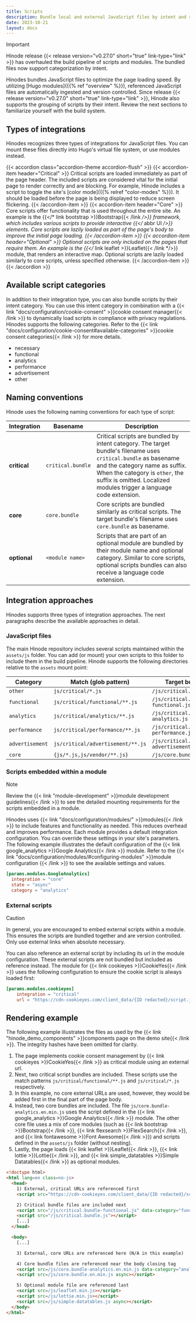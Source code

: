 ```yaml
---
title: Scripts
description: Bundle local and external JavaScript files by intent and rendering impact.
date: 2023-10-21
layout: docs
---
```


> [!IMPORTANT]
> Hinode release {{< release version="v0.27.0" short="true" link-type="link" >}} has overhauled the build pipeline of scripts and modules. The bundled files now support categorization by intent.

Hinodes bundles JavaScript files to optimize the page loading speed. By utilizing [Hugo modules]({{% ref "overview" %}}), referenced JavaScript files are automatically ingested and version controlled. Since release {{< release version="v0.27.0" short="true" link-type="link" >}}, Hinode also supports the grouping of scripts by their intent. Review the next sections to familiarize yourself with the build system.

## Types of integrations

Hinodes recognizes three types of integrations for JavaScript files. You can mount these files directly into Hugo's virtual file system, or use modules instead.

<!-- markdownlint-disable MD037 -->
{{< accordion class="accordion-theme accordion-flush" >}}
   {{< accordion-item header="Critical" >}}
      Critical scripts are loaded immediately as part of the page header. The included scripts are considered vital for the initial page to render correctly and are blocking. For example, Hinode includes a script to toggle the site's [color mode]({{% relref "color-modes" %}}). It should be loaded before the page is being displayed to reduce screen flickering.
   {{< /accordion-item >}}
   {{< accordion-item header="Core" >}}
      Core scripts offer functionality that is used throughout the entire site. An example is the {{</* link bootstrap >}}Bootstrap{{< /link */>}} framework, which includes various scripts to provide interactive {{</* abbr UI */>}} elements. Core scripts are lazily loaded as part of the page's body to improve the initial page loading.
  {{< /accordion-item >}}
  {{< accordion-item header="Optional" >}}
      Optional scripts are only included on the pages that require them. An example is the {{</* link leaflet >}}Leaflet{{< /link */>}} module, that renders an interactive map. Optional scripts are lazily loaded similarly to core scripts, unless specified otherwise.
  {{< /accordion-item >}}
{{< /accordion >}}
<!-- markdownlint-enable MD037 -->

## Available script categories

In addition to their integration type, you can also bundle scripts by their intent category. You can use this intent category in combination with a {{< link "docs/configuration/cookie-consent" >}}cookie consent manager{{< /link >}} to dynamically load scripts in compliance with privacy regulations. Hinodes supports the following categories. Refer to the {{< link "docs/configuration/cookie-consent#available-categories" >}}cookie consent categories{{< /link >}} for more details.

- necessary
- functional
- analytics
- performance
- advertisement
- other

## Naming conventions

Hinode uses the following naming conventions for each type of script:

| Integration | Basename | Description |
|-----------------|-----------------------------------|-------------|
| **critical** | `critical.bundle` | Critical scripts are bundled by intent category. The target bundle's filename uses `critical.bundle` as basename and the category name as suffix. When the category is `other`, the suffix is omitted. Localized modules trigger a language code extension. |
| **core** | `core.bundle` | Core scripts are bundled similarly as critical scripts. The target bundle's filename uses `core.bundle` as basename. |
| **optional** | `<module name>` | Scripts that are part of an optional module are bundled by their module name and optional category. Similar to core scripts, optional scripts bundles can also receive a language code extension. |

## Integration approaches

Hinodes supports three types of integration approaches. The next paragraphs describe the available approaches in detail.

### JavaScript files

The main Hinode repository includes several scripts maintained within the `assets/js` folder. You can add (or mount) your own scripts to this folder to include them in the build pipeline. Hinode supports the following directories relative to the `assets` mount point:

| Category        | Match (glob pattern)              | Target bundle |
|-----------------|-----------------------------------|-------------|
| `other`         | `js/critical/*.js`                | `/js/critical.bundle.js` |
| `functional`    | `js/critical/functional/**.js`    | `/js/critical.bundle-functional.js` |
| `analytics`     | `js/critical/analytics/**.js`     | `/js/critical.bundle-analytics.js` |
| `performance`   | `js/critical/performance/**.js`   | `/js/critical.bundle-performance.js` |
| `advertisement` | `js/critical/advertisement/**.js` | `/js/critical.bundle-advertisement.js` |
| `core`          | `{js/*.js,js/vendor/**.js}`       | `/js/core.bundle.js` |

### Scripts embedded within a module

> [!NOTE]
> Review the {{< link "module-development" >}}module development guidelines{{< /link >}} to see the detailed mounting requirements for the scripts embedded in a module.

Hinodes uses {{< link "docs/configuration/modules/" >}}modules{{< /link >}} to include features and functionality as needed. This reduces overhead and improves performance. Each module provides a default integration configuration. You can override these settings in your site's parameters. The following example illustrates the default configuration of the {{< link google_analytics >}}Google Analytics{{< /link >}} module. Refer to the {{< link "docs/configuration/modules/#configuring-modules" >}}module configuration {{< /link >}} to see the available settings and values.

```toml
[params.modules.GoogleAnalytics]
  integration = "core"
  state = "async"
  category = "analytics"
```

### External scripts

> [!CAUTION]
> In general, you are encouraged to embed external scripts within a module. This ensures the scripts are bundled together and are version controlled. Only use external links when absolute necessary.

You can also reference an external script by including its url in the module configuration. These external scripts are not bundled but included as reference instead. The module for {{< link cookieyes >}}CookieYes{{< /link >}} uses the following configuration to ensure the cookie script is always loaded first:

```toml
[params.modules.cookieyes]
    integration = "critical"
    url = "https://cdn-cookieyes.com/client_data/{ID redacted}/script.js"
```

## Rendering example

The following example illustrates the files as used by the {{< link "hinode_demo_components" >}}components page on the demo site{{< /link >}}. The integrity hashes have been omitted for clarity.

1. The page implements cookie consent management by {{< link cookieyes >}}CookieYes{{< /link >}} as critical module using an external url.
2. Next, two critical script bundles are included. These scripts use the match patterns `js/critical/functional/**.js` and `js/critical/*.js` respectively.
3. In this example, no core external URLs are used, however, they would be added first in the final part of the page body.
4. Instead, two core bundles are included. The file `js/core.bundle-analytics.en.min.js` uses the script defined in the {{< link google_analytics >}}Google Analytics{{< /link >}} module. The other core file uses a mix of core modules (such as {{< link bootstrap >}}Bootstrap{{< /link >}}, {{< link flexsearch >}}FlexSearch{{< /link >}}, and {{< link fontawesome >}}Font Awesome{{< /link >}}) and scripts defined in the `assets/js` folder (without nesting).
5. Lastly, the page loads {{< link leaflet >}}Leaflet{{< /link >}}, {{< link lottie >}}Lottie{{< /link >}}, and {{< link simple_datatables >}}Simple Datatables{{< /link >}} as optional modules.

```html {hl_lines=[4,7,16,18,22]}
<!doctype html>
<html lang=en class=no-js>
  <head>
    1) External, critical URLs are referenced first
    <script src="https://cdn-cookieyes.com/client_data/{ID redacted}/script.js"></script>

    2) Critical bundle files are included next
    <script src="/js/critical.bundle-functional.js" data-category="functional"></script>
    <script src="/js/critical.bundle.js"></script>
    [...]
  </head>

  <body>
    [...]

    3) External, core URLs are referenced here (N/A in this example)

    4) Core bundle files are referenced near the body closing tag
    <script src=/js/core.bundle-analytics.en.min.js data-category="analytics" async></script>
    <script src=/js/core.bundle.en.min.js async></script>

    5) Optional module file are referenced last
    <script src=/js/leaflet.min.js></script>
    <script src=/js/lottie.min.js></script>
    <script src=/js/simple-datatables.js async></script>
  </body>
</html>
```
